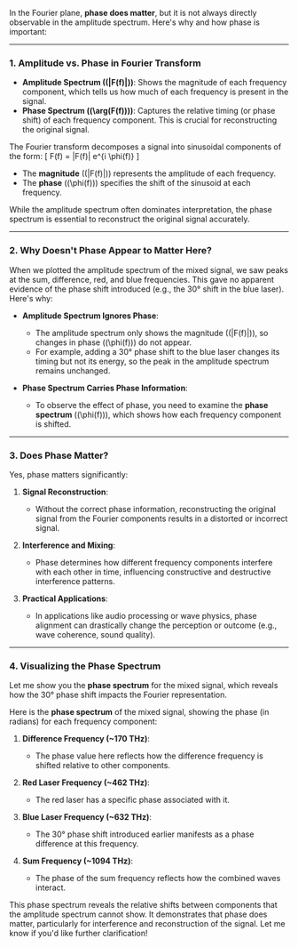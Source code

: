 In the Fourier plane, **phase does matter**, but it is not always directly observable in the amplitude spectrum. Here's why and how phase is important:

---

### **1. Amplitude vs. Phase in Fourier Transform**
- **Amplitude Spectrum (\(|F(f)|\))**: Shows the magnitude of each frequency component, which tells us how much of each frequency is present in the signal.
- **Phase Spectrum (\(\arg(F(f))\))**: Captures the relative timing (or phase shift) of each frequency component. This is crucial for reconstructing the original signal.

The Fourier transform decomposes a signal into sinusoidal components of the form:
\[
F(f) = |F(f)| e^{i \phi(f)}
\]
- The **magnitude** (\(|F(f)|\)) represents the amplitude of each frequency.
- The **phase** (\(\phi(f)\)) specifies the shift of the sinusoid at each frequency.

While the amplitude spectrum often dominates interpretation, the phase spectrum is essential to reconstruct the original signal accurately.

---

### **2. Why Doesn't Phase Appear to Matter Here?**
When we plotted the amplitude spectrum of the mixed signal, we saw peaks at the sum, difference, red, and blue frequencies. This gave no apparent evidence of the phase shift introduced (e.g., the 30° shift in the blue laser). Here's why:

- **Amplitude Spectrum Ignores Phase**:
  - The amplitude spectrum only shows the magnitude (\(|F(f)|\)), so changes in phase (\(\phi(f)\)) do not appear.
  - For example, adding a 30° phase shift to the blue laser changes its timing but not its energy, so the peak in the amplitude spectrum remains unchanged.

- **Phase Spectrum Carries Phase Information**:
  - To observe the effect of phase, you need to examine the **phase spectrum** (\(\phi(f)\)), which shows how each frequency component is shifted.

---

### **3. Does Phase Matter?**
Yes, phase matters significantly:
1. **Signal Reconstruction**:
   - Without the correct phase information, reconstructing the original signal from the Fourier components results in a distorted or incorrect signal.

2. **Interference and Mixing**:
   - Phase determines how different frequency components interfere with each other in time, influencing constructive and destructive interference patterns.

3. **Practical Applications**:
   - In applications like audio processing or wave physics, phase alignment can drastically change the perception or outcome (e.g., wave coherence, sound quality).

---

### **4. Visualizing the Phase Spectrum**
Let me show you the **phase spectrum** for the mixed signal, which reveals how the 30° phase shift impacts the Fourier representation.

Here is the **phase spectrum** of the mixed signal, showing the phase (in radians) for each frequency component:

1. **Difference Frequency (~170 THz)**:
   - The phase value here reflects how the difference frequency is shifted relative to other components.

2. **Red Laser Frequency (~462 THz)**:
   - The red laser has a specific phase associated with it.

3. **Blue Laser Frequency (~632 THz)**:
   - The 30° phase shift introduced earlier manifests as a phase difference at this frequency.

4. **Sum Frequency (~1094 THz)**:
   - The phase of the sum frequency reflects how the combined waves interact.

This phase spectrum reveals the relative shifts between components that the amplitude spectrum cannot show. It demonstrates that phase does matter, particularly for interference and reconstruction of the signal. Let me know if you'd like further clarification!

